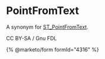 # PointFromText

A synonym for [ST\_PointFromText](st_pointfromtext.md).

CC BY-SA / Gnu FDL

{% @marketo/form formId="4316" %}
